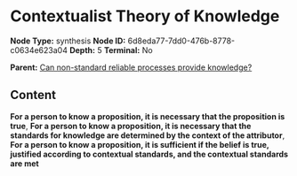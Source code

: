 # Contextualist Theory of Knowledge

**Node Type:** synthesis
**Node ID:** 6d8eda77-7dd0-476b-8778-c0634e623a04
**Depth:** 5
**Terminal:** No

**Parent:** [Can non-standard reliable processes provide knowledge?](can-non-standard-reliable-processes-provide-knowledge-antithesis-d1dd4a0b-c937-4b28-b8fb-8607d162ee43.md)

## Content

**For a person to know a proposition, it is necessary that the proposition is true**, **For a person to know a proposition, it is necessary that the standards for knowledge are determined by the context of the attributor**, **For a person to know a proposition, it is sufficient if the belief is true, justified according to contextual standards, and the contextual standards are met**
